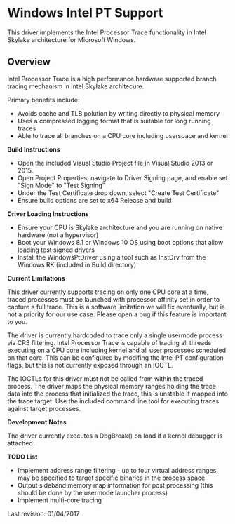 Windows Intel PT Support 
========================
  
This driver implements the Intel Processor Trace functionality in Intel Skylake architecture for Microsoft Windows. 
  
Overview 
--------
  
Intel Processor Trace is a high performance hardware supported branch tracing mechanism in Intel Skylake architecure. 

Primary benefits include: 

* Avoids cache and TLB polution by writing directly to physical memory 
* Uses a compressed logging format that is suitable for long running traces 
* Able to trace all branches on a CPU core including userspace and kernel 

**Build Instructions**

* Open the included Visual Studio Project file in Visual Studio 2013 or 2015.
* Open Project Properties, navigate to Driver Signing page, and enable set "Sign Mode" to "Test Signing" 
* Under the Test Certificate drop down, select "Create Test Certificate"
* Ensure build options are set to x64 Release and build

**Driver Loading Instructions**

* Ensure your CPU is Skylake architecture and you are running on native hardware (not a hypervisor)
* Boot your Windows 8.1 or Windows 10 OS using boot options that allow loading test signed drivers 
* Install the WindowsPtDriver using a tool such as InstDrv from the Windows RK (included in Build directory)

**Current Limitations**
 
This driver currently supports tracing on only one CPU core at a time, traced processes must be launched 
with processor affinity set in order to capture a full trace. This is a software limitation we will fix
eventually, but is not a priority for our use case. Please open a bug if this feature is important to you. 
 
The driver is currently hardcoded to trace only a single usermode process via CR3 filtering. Intel 
Processor Trace is capable of tracing all threads executing on a CPU core including kernel and all
user processes scheduled on that core. This can be configured by modifing the Intel PT configuration 
flags, but this is not currently exposed through an IOCTL. 

The IOCTLs for this driver must not be called from within the traced process. The driver maps the 
physical memory ranges holding the trace data into the process that initialized the trace, this is
unstable if mapped into the trace target. Use the included command line tool for executing traces 
against target processes. 

   
**Development Notes**

The driver currently executes a DbgBreak() on load if a kernel debugger is attached. 


**TODO List**

* Implement address range filtering - up to four virtual address ranges may be specified to target specific binaries in the process space
* Output sideband memory map information for post processing (this should be done by the usermode launcher process)
* Implement multi-core tracing 


  
Last revision: 01/04/2017
